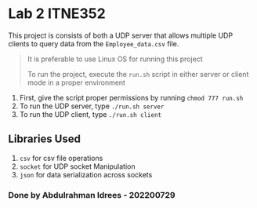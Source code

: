 # Lab 2 ITNE352

This project is consists of both a UDP server that allows multiple UDP clients to query data from the `Employee_data.csv` file.

> It is preferable to use Linux OS for running this project
>
> To run the project, execute the `run.sh` script in either server or client mode in a proper environment

1. First, give the script proper permissions by running `chmod 777 run.sh`
2. To run the UDP server, type `./run.sh server`
3. To run the UDP client, type `./run.sh client`

## Libraries Used

1. `csv` for csv file operations
2. `socket` for UDP socket Manipulation
3. `json` for data serialization across sockets

### Done by Abdulrahman Idrees - 202200729
